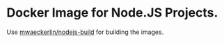 # Docker Image for Node.JS Projects.

Use [mwaeckerlin/nodejs-build](/mwaeckerlin/nodejs-build) for building the images.
